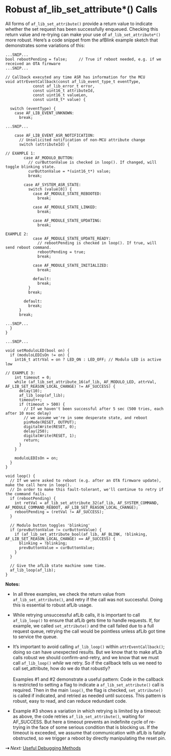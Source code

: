 # Robust af_lib_set_attribute*() Calls

All forms of `af_lib_set_attribute()` provide a return value to indicate whether the set request has been successfully enqueued. Checking this return value and re-trying can make your use of `af_lib_set_attribute*()` more robust. Here’s a code snippet from the afBlink example sketch that demonstrates some variations of this:

```
...SNIP...
bool rebootPending = false;		// True if reboot needed, e.g. if we received an OTA firmware
...SNIP...

// Callback executed any time ASR has information for the MCU
void attrEventCallback(const af_lib_event_type_t eventType,
            const af_lib_error_t error,
            const uint16_t attributeId,
            const uint16_t valueLen,
            const uint8_t* value) {

  switch (eventType) {
    case AF_LIB_EVENT_UNKNOWN:
      break;

...SNIP...

    case AF_LIB_EVENT_ASR_NOTIFICATION:
      // Unsolicited notification of non-MCU attribute change
      switch (attributeId) {

// EXAMPLE 1:
        case AF_MODULO_BUTTON:
          // curButtonValue is checked in loop(). If changed, will toggle blinking state.
          curButtonValue = *(uint16_t*) value;
          break;

        case AF_SYSTEM_ASR_STATE:
          switch (value[0]) {
            case AF_MODULE_STATE_REBOOTED:
              break;

            case AF_MODULE_STATE_LINKED:
              break;

            case AF_MODULE_STATE_UPDATING:
              break;

EXAMPLE 2:
            case AF_MODULE_STATE_UPDATE_READY:
              // rebootPending is checked in loop(). If true, will send reboot command.
              rebootPending = true;
              break;

            case AF_MODULE_STATE_INITIALIZED:
              break;

            default:
              break;
          }
          break;

        default:
          break;
      }
      break;

...SNIP...
  }
}

...SNIP...

void setModuloLED(bool on) {
  if (moduloLEDIsOn != on) {
    int16_t attrVal = on ? LED_ON : LED_OFF; // Modulo LED is active low

// EXAMPLE 3:
    int timeout = 0;
    while (af_lib_set_attribute_16(af_lib, AF_MODULO_LED, attrVal, AF_LIB_SET_REASON_LOCAL_CHANGE) != AF_SUCCESS) {
      delay(10);
      af_lib_loop(af_lib);
      timeout++;
      if (timeout > 500) {
        // If we haven't been successful after 5 sec (500 tries, each after 10 msec delay) 
        // we assume we're in some desperate state, and reboot
        pinMode(RESET, OUTPUT);
        digitalWrite(RESET, 0);
        delay(250);
        digitalWrite(RESET, 1);
        return;
      }
    }

    moduloLEDIsOn = on;
  }
}

void loop() {
  // If we were asked to reboot (e.g. after an OTA firmware update), make the call here in loop().
  // In order to make this fault-tolerant, we'll continue to retry if the command fails.
  if (rebootPending) {
    int retVal = af_lib_set_attribute_32(af_lib, AF_SYSTEM_COMMAND, AF_MODULE_COMMAND_REBOOT, AF_LIB_SET_REASON_LOCAL_CHANGE);
    rebootPending = (retVal != AF_SUCCESS);
  }

  // Modulo button toggles 'blinking'
  if (prevButtonValue != curButtonValue) {
    if (af_lib_set_attribute_bool(af_lib, AF_BLINK, !blinking, AF_LIB_SET_REASON_LOCAL_CHANGE) == AF_SUCCESS) {
      blinking = !blinking;
      prevButtonValue = curButtonValue;
    }
  }

  // Give the afLib state machine some time.
  af_lib_loop(af_lib);
}
```

**Notes:**

- In all three examples, we check the return value from `af_lib_set_attribute()`, and retry if the call was not successful. Doing this is essential to robust afLib usage.

- While retrying unsuccessful afLib calls, it is important to call `af_lib_loop()` to ensure that afLib gets time to handle requests. If, for example, we called `set_attribute()` and the call failed due to a full request queue, retrying the call would be pointless unless afLib got time to service the queue.

- It’s important to avoid calling `af_lib_loop()` within `attrEventCallback()`; doing so can have unexpected results. But we know that to make afLib calls robust we should confirm-and-retry, and we know that we must call `af_lib_loop()` *while* we retry. So if the callback tells us we need to call set_attribute, how do we do that robustly?<br><br>
Examples #1 and #2 demonstrate a useful pattern: Code in the callback is restricted to setting a flag to indicate a `af_lib_set_attribute()` call is required. Then in the main `loop()`, the flag is checked, `set_attribute()` is called if indicated, and retried as needed until success. This pattern is robust, easy to read, and can reduce redundant code.

- Example #3 shows a variation in which retrying is limited by a timeout: as above, the code retries `af_lib_set_attribute()`, waiting for AF_SUCCESS. But here a timeout prevents an indefinite cycle of re-trying in the face of some serious condition that is blocking us. If the timeout is exceeded, we assume that communication with afLib is fatally obstructed, so we trigger a reboot by directly manipulating the reset pin.

 **&#8674;** *Next:* [Useful Debugging Methods](../DebugMethods)